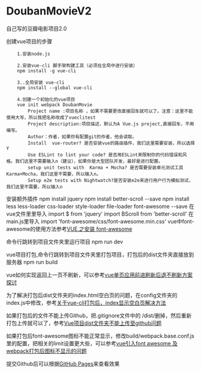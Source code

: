 # DoubanMovieV2
自己写的豆瓣电影项目2.0


创建vue项目的步骤

		1.安装node.js

		2.安装vue-cli 脚手架构建工具（必须在全局中进行安装）
		npm install -g vue-cli

		3..全局安装 vue-cli
		npm install --global vue-cli

		4.创建一个初始化的vue项目
		vue init webpack DoubanMovie
			Project name :项目名称 ，如果不需要更改直接回车就可以了。注意：这里不能使用大写，所以我把名称改成了vueclitest
			Project description:项目描述，默认为A Vue.js project,直接回车，不用编写。
			Author：作者，如果你有配置git的作者，他会读取。
			Install  vue-router? 是否安装vue的路由插件，我们这里需要安装，所以选择Y
			Use ESLint to lint your code? 是否用ESLint来限制你的代码错误和风格。我们这里不需要输入n（建议），如果你是大型团队开发，最好是进行配置。
			setup unit tests with  Karma + Mocha? 是否需要安装单元测试工具Karma+Mocha，我们这里不需要，所以输入n。
			Setup e2e tests with Nightwatch?是否安装e2e来进行用户行为模拟测试，我们这里不需要，所以输入n

安装额外插件
    npm install jquery
    npm install better-scroll --save
    npm install less less-loader css-loader style-loader file-loader font-awesome --save
在vue文件里里导入
    import $ from 'jquery'
    import BScroll from 'better-scroll'
在main.js里导入
    import 'font-awesome/css/font-awesome.min.css'
vue中font-awesome的使用方法参考[VUE.之安装 font-awesome](https://www.cnblogs.com/Charles-Yuan/p/11273347.html)

命令行跳转到项目文件夹里运行项目
	npm run dev

vue项目打包,命令行跳转到项目文件夹里打包项目，打包后的dist文件夹直接放到服务器
	npm run build


vue如何实现返回上一页不刷新，可以参考[vue单页应用前进刷新后退不刷新方案探讨](https://www.cnblogs.com/wonyun/p/8763314.html)

为了解决打包后dist文件夹的index.html空白页的问题，在config文件夹的index.js中修改，参考[关于vue-cli打包后，index显示空白页解决方法](https://blog.csdn.net/jasons_xie/article/details/80901589)

如果打包后的文件不能上传Github，把.gitignore文件中的 /dist/删掉，然后重新打包上传就可以了，参考[Vue项目dist文件夹不能上传至github问题](https://www.jianshu.com/p/7b841e9d0f13?utm_source=desktop&utm_medium=timeline)

如果打包后font-awesome图标不能正常显示，修改build/webpack.base.conf.js里的配置，把相关的limit设置更大些，可以参考[vue引入font awesome 及webpack打包后图标不显示的问题](https://www.jianshu.com/p/34007f9d23a7?utm_campaign=maleskine)

提交Github后可以根据[GitHub Pages](https://1729176996.github.io/DoubanMovieV2/dist/index.html)来查看效果
